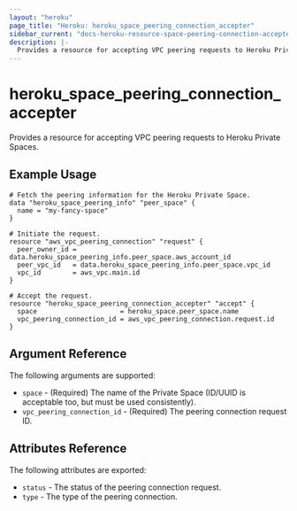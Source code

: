 ```yaml
---
layout: "heroku"
page_title: "Heroku: heroku_space_peering_connection_accepter"
sidebar_current: "docs-heroku-resource-space-peering-connection-accepter"
description: |-
  Provides a resource for accepting VPC peering requests to Heroku Private Spaces.
---
```


# heroku\_space\_peering\_connection\_accepter

Provides a resource for accepting VPC peering requests to Heroku Private Spaces.

## Example Usage

```hcl-terraform
# Fetch the peering information for the Heroku Private Space.
data "heroku_space_peering_info" "peer_space" {
  name = "my-fancy-space"
}

# Initiate the request.
resource "aws_vpc_peering_connection" "request" {
  peer_owner_id = data.heroku_space_peering_info.peer_space.aws_account_id
  peer_vpc_id   = data.heroku_space_peering_info.peer_space.vpc_id
  vpc_id        = aws_vpc.main.id
}

# Accept the request.
resource "heroku_space_peering_connection_accepter" "accept" {
  space                     = heroku_space.peer_space.name
  vpc_peering_connection_id = aws_vpc_peering_connection.request.id
}
```

## Argument Reference

The following arguments are supported:

* `space` - (Required) The name of the Private Space (ID/UUID is acceptable too, but must be used consistently).
* `vpc_peering_connection_id` - (Required) The peering connection request ID.

## Attributes Reference

The following attributes are exported:

* `status` - The status of the peering connection request.
* `type` - The type of the peering connection.
